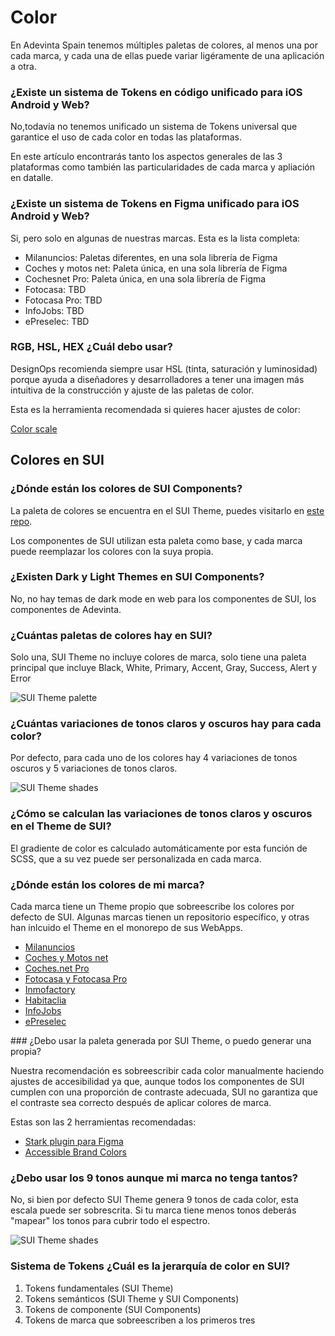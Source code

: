 # Color

En Adevinta Spain tenemos múltiples paletas de colores, al menos una por cada marca, y cada una de ellas puede variar ligéramente de una aplicación a otra.


### ¿Existe un sistema de Tokens en código unificado para iOS Android y Web?

No,todavía no tenemos unificado un sistema de Tokens universal que garantice el uso de cada color en todas las plataformas.

En este artículo encontrarás tanto los aspectos generales de las 3 plataformas como también las particularidades de cada marca y apliación en datalle.

### ¿Existe un sistema de Tokens en Figma unificado para iOS Android y Web?

Si, pero solo en algunas de nuestras marcas. Esta es la lista completa:

- Milanuncios: Paletas diferentes, en una sola librería de Figma
- Coches y motos net: Paleta única, en una sola librería de Figma
- Cochesnet Pro: Paleta única, en una sola librería de Figma
- Fotocasa: TBD
- Fotocasa Pro: TBD
- InfoJobs: TBD
- ePreselec: TBD

### RGB, HSL, HEX ¿Cuál debo usar?

DesignOps recomienda siempre usar HSL (tinta, saturación y luminosidad) porque ayuda a diseñadores y desarrolladores a tener una imagen más intuitiva de la construcción y ajuste de las paletas de color.

Esta es la herramienta recomendada si quieres hacer ajustes de color:

[Color scale](https://hihayk.github.io/scale/)


## Colores en SUI 

### ¿Dónde están los colores de SUI Components?

La paleta de colores se encuentra en el SUI Theme, puedes visitarlo en [este repo](https://github.com/SUI-Components/sui/tree/master/packages/sui-theme).

Los componentes de SUI utilizan esta paleta como base, y cada marca puede reemplazar los colores con la suya propia.

### ¿Existen Dark y Light Themes en SUI Components?

No, no hay temas de dark mode en web para los componentes de SUI, los componentes de Adevinta.

### ¿Cuántas paletas de colores hay en SUI?

Solo una, SUI Theme no incluye colores de marca, solo tiene una paleta principal que incluye Black, White, Primary, Accent, Gray, Success, Alert y Error

<img src="https://raw.githubusercontent.com/turolopezsanabria/design-systems-playbook/master/ASSETS/colour-sui-theme-palette.png" alt="SUI Theme palette"/>

### ¿Cuántas variaciones de tonos claros y oscuros hay para cada color?

Por defecto, para cada uno de los colores hay 4 variaciones de tonos oscuros y 5 variaciones de tonos claros.

<img src="https://raw.githubusercontent.com/turolopezsanabria/design-systems-playbook/master/ASSETS/colour-shades-of-gray.png" alt="SUI Theme shades"/>

### ¿Cómo se calculan las variaciones de tonos claros y oscuros en el Theme de SUI?

El gradiente de color es calculado automáticamente por esta función de SCSS, que a su vez puede ser personalizada en cada marca.

### ¿Dónde están los colores de mi marca?

Cada marca tiene un Theme propio que sobreescribe los colores por defecto de SUI. Algunas marcas tienen un repositorio específico, y otras han inlcuido el Theme en el monorepo de sus WebApps.

- [Milanuncios](https://github.mpi-internal.com/scmspain/frontend-ma--web-app/blob/master/theme/src/settings/_color.scss)
- [Coches y Motos net](https://github.mpi-internal.com/scmspain/frontend-mt--web-app/blob/master/theme/src/shared/_settings.scss)
- [Coches.net Pro](https://github.mpi-internal.com/scmspain/frontend-cf--web-app/tree/master/theme)
- [Fotocasa y Fotocasa Pro](https://github.mpi-internal.com/scmspain/frontend-fc--web-server/blob/master/theme/src/settings/_colors.scss)
- [Inmofactory](https://github.mpi-internal.com/scmspain/frontend-if--uilib-theme/blob/master/src/settings/_color.scss)
- [Habitaclia](https://github.mpi-internal.com/scmspain/frontend-hab--uilib-theme/blob/master/src/settings/_color.scss)
- [InfoJobs](https://github.mpi-internal.com/scmspain/frontend-ij--uilib-theme/blob/master/src/tokens/_color.scss)
- [ePreselec](https://github.mpi-internal.com/scmspain/frontend-ep--uilib-theme/blob/master/src/settings/_colors.scss)


### ¿Debo usar la paleta generada por SUI Theme, o puedo generar una propia?

Nuestra recomendación es sobreescribir cada color manualmente haciendo ajustes de accesibilidad ya que, aunque todos los componentes de SUI cumplen con una proporción de contraste adecuada, SUI no garantiza que el contraste sea correcto después de aplicar colores de marca.

Estas son las 2 herramientas recomendadas:

- [Stark plugin para Figma](https://www.figma.com/community/plugin/732603254453395948/Stark)
- [Accessible Brand Colors](https://abc.useallfive.com/)

### ¿Debo usar los 9 tonos aunque mi marca no tenga tantos?

No, si bien por defecto SUI Theme genera 9 tonos de cada color, esta escala puede ser sobrescrita. Si tu marca tiene menos tonos deberás "mapear" los tonos para cubrir todo el espectro.

<img src="https://raw.githubusercontent.com/turolopezsanabria/design-systems-playbook/master/ASSETS/colour-shades-brand.png" alt="SUI Theme shades"/>


### Sistema de Tokens ¿Cuál es la jerarquía de color en SUI?

1. Tokens fundamentales (SUI Theme)
2. Tokens semánticos (SUI Theme y SUI Components)
3. Tokens de componente (SUI Components)
4. Tokens de marca que sobreescriben a los primeros tres

